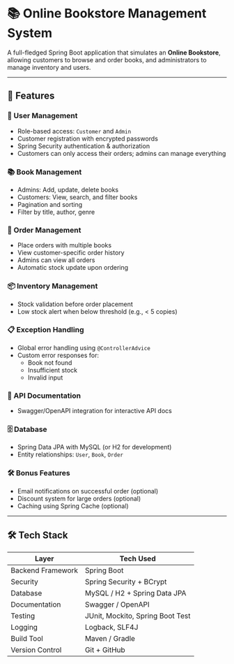 # 📚 Online Bookstore Management System

A full-fledged Spring Boot application that simulates an **Online Bookstore**, allowing customers to browse and order books, and administrators to manage inventory and users.

---

## 🚀 Features

### 👥 User Management
- Role-based access: `Customer` and `Admin`
- Customer registration with encrypted passwords
- Spring Security authentication & authorization
- Customers can only access their orders; admins can manage everything

### 📚 Book Management
- Admins: Add, update, delete books
- Customers: View, search, and filter books
- Pagination and sorting
- Filter by title, author, genre

### 🛒 Order Management
- Place orders with multiple books
- View customer-specific order history
- Admins can view all orders
- Automatic stock update upon ordering

### 📦 Inventory Management
- Stock validation before order placement
- Low stock alert when below threshold (e.g., < 5 copies)

### 📋 Exception Handling
- Global error handling using `@ControllerAdvice`
- Custom error responses for:
  - Book not found
  - Insufficient stock
  - Invalid input

### 📖 API Documentation
- Swagger/OpenAPI integration for interactive API docs

### 🗄️ Database
- Spring Data JPA with MySQL (or H2 for development)
- Entity relationships: `User`, `Book`, `Order`

### 🛠️ Bonus Features
- Email notifications on successful order (optional)
- Discount system for large orders (optional)
- Caching using Spring Cache (optional)

---

## 🛠️ Tech Stack

| Layer              | Tech Used                          |
|--------------------|------------------------------------|
| Backend Framework  | Spring Boot                        |
| Security           | Spring Security + BCrypt           |
| Database           | MySQL / H2 + Spring Data JPA       |
| Documentation      | Swagger / OpenAPI                  |
| Testing            | JUnit, Mockito, Spring Boot Test   |
| Logging            | Logback, SLF4J                     |
| Build Tool         | Maven / Gradle                     |
| Version Control    | Git + GitHub                       |

